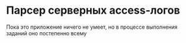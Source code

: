 # Парсер серверных access-логов

Пока это приложение ничего не умеет, но в процессе выполнения заданий оно постепенно всему
